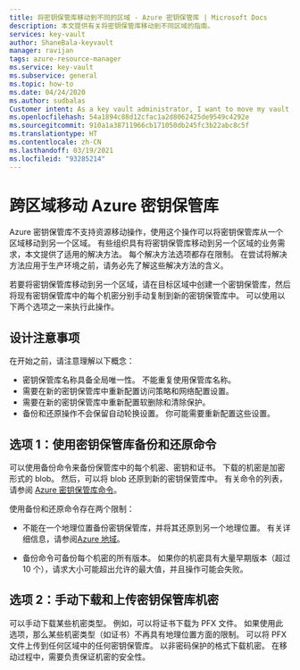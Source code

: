 ```yaml
---
title: 将密钥保管库移动到不同的区域 - Azure 密钥保管库 | Microsoft Docs
description: 本文提供有关将密钥保管库移动到不同区域的指南。
services: key-vault
author: ShaneBala-keyvault
manager: ravijan
tags: azure-resource-manager
ms.service: key-vault
ms.subservice: general
ms.topic: how-to
ms.date: 04/24/2020
ms.author: sudbalas
Customer intent: As a key vault administrator, I want to move my vault to another region.
ms.openlocfilehash: 54a1894c88d12cfac1a2d8062425de9549c4292e
ms.sourcegitcommit: 910a1a38711966cb171050db245fc3b22abc8c5f
ms.translationtype: HT
ms.contentlocale: zh-CN
ms.lasthandoff: 03/19/2021
ms.locfileid: "93285214"
---
```

# <a name="move-an-azure-key-vault-across-regions"></a>跨区域移动 Azure 密钥保管库

Azure 密钥保管库不支持资源移动操作，使用这个操作可以将密钥保管库从一个区域移动到另一个区域。 有些组织具有将密钥保管库移动到另一个区域的业务需求，本文提供了适用的解决方法。 每个解决方法选项都存在限制。 在尝试将解决方法应用于生产环境之前，请务必先了解这些解决方法的含义。

若要将密钥保管库移动到另一个区域，请在目标区域中创建一个密钥保管库，然后将现有密钥保管库中的每个机密分别手动复制到新的密钥保管库中。 可以使用以下两个选项之一来执行此操作。

## <a name="design-considerations"></a>设计注意事项

在开始之前，请注意理解以下概念：

* 密钥保管库名称具备全局唯一性。 不能重复使用保管库名称。
* 需要在新的密钥保管库中重新配置访问策略和网络配置设置。
* 需要在新的密钥保管库中重新配置软删除和清除保护。
* 备份和还原操作不会保留自动轮换设置。 你可能需要重新配置这些设置。

## <a name="option-1-use-the-key-vault-backup-and-restore-commands"></a>选项 1：使用密钥保管库备份和还原命令

可以使用备份命令来备份保管库中的每个机密、密钥和证书。 下载的机密是加密形式的 blob。 然后，可以将 blob 还原到新的密钥保管库中。 有关命令的列表，请参阅 [Azure 密钥保管库命令](/powershell/module/azurerm.keyvault/?view=azurermps-6.13.0#key_vault)。

使用备份和还原命令存在两个限制：

* 不能在一个地理位置备份密钥保管库，并将其还原到另一个地理位置。 有关详细信息，请参阅[Azure 地域](https://azure.microsoft.com/global-infrastructure/geographies/)。

* 备份命令可备份每个机密的所有版本。 如果你的机密具有大量早期版本（超过 10 个），请求大小可能超出允许的最大值，并且操作可能会失败。

## <a name="option-2-manually-download-and-upload-the-key-vault-secrets"></a>选项 2：手动下载和上传密钥保管库机密

可以手动下载某些机密类型。 例如，可以将证书下载为 PFX 文件。 如果使用此选项，那么某些机密类型（如证书）不再具有地理位置方面的限制。 可以将 PFX 文件上传到任何区域中的任何密钥保管库。 以非密码保护的格式下载机密。 在移动过程中，需要负责保证机密的安全性。